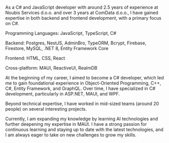 As a C# and JavaScript developer with around 2.5 years of experience at Noubis Services d.o.o. and over 3 years at ComData d.o.o., I have gained expertise in both backend and frontend development, with a primary focus on C#.

Programming Languages:
JavaScript, TypeScript, C#

Backend:
Postgres, NestJS, AdminBro, TypeORM, Bcrypt, Firebase, Firestore, MySQL, .NET 8, Entity Framework Core

Frontend:
HTML, CSS, React

Cross-platform:
MAUI, ReactiveUI, RealmDB

At the beginning of my career, I aimed to become a C# developer, which led me to gain foundational experience in Object-Oriented Programming, C++, C#, Entity Framework, and GraphQL. Over time, I have specialized in C# development, particularly in ASP.NET, MAUI, and WPF.

Beyond technical expertise, I have worked in mid-sized teams (around 20 people) on several interesting projects.

Currently, I am expanding my knowledge by learning AI technologies and further deepening my expertise in MAUI. I have a strong passion for continuous learning and staying up to date with the latest technologies, and I am always eager to take on new challenges to grow my skills.
